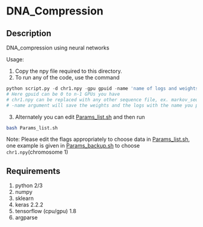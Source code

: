 # DNA_Compression

## Description
DNA_compression using neural networks

Usage:
1. Copy the npy file required to this directory.
2. To run any of the code, use the command
```python
python script.py -d chr1.npy -gpu gpuid -name 'name of logs and weights file you want'
# Here gpuid can be 0 to n-1 GPUs you have
# chr1.npy can be replaced with any other sequence file, ex. markov_seq.npy
# -name argument will save the weights and the logs with the name you provide here
```

3. Alternately you can edit [Params_list.sh](Params_list.sh) and then run
```bash
bash Params_list.sh
```
Note: Please edit the flags appropriately to choose data in [Params_list.sh](Params_list.sh), one example is given in [Params_backup.sh](Params_backup.sh) to choose `chr1.npy`(chromosome 1)

## Requirements
1. python 2/3
2. numpy
3. sklearn
4. keras 2.2.2
5. tensorflow (cpu/gpu) 1.8
6. argparse
